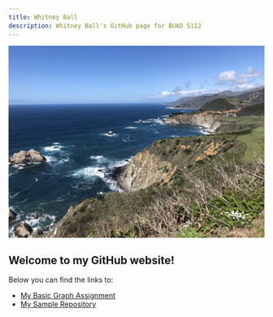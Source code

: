 ```yaml
---
title: Whitney Ball
description: Whitney Ball's GitHub page for BUAD 5112
---
```


![Picture](/pics/IMG_2305.jpg)

## Welcome to my GitHub website!

Below you can find the links to:

- [My Basic Graph Assignment](/BasicGraphAssignment/index.md)
- [My Sample Repository](https://github.com/waball/sample)
